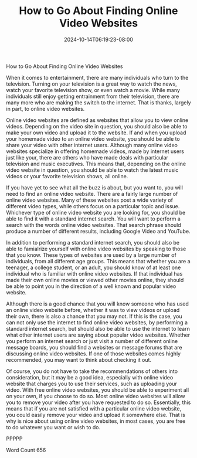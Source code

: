 ﻿---
title: "How to Go About Finding Online Video Websites"
date: 2024-10-14T06:19:23-08:00
description: "Video Sites Tips for Web Success"
featured_image: "/images/Video Sites.jpg"
tags: ["Video Sites"]
---

How to Go About Finding Online Video Websites

When it comes to entertainment, there are many individuals who turn to the television.  Turning on your television is a great way to watch the news, watch your favorite television show, or even watch a movie.  While many individuals still enjoy getting entrainment from their television, there are many more who are making the switch to the internet. That is thanks, largely in part, to online video websites.  

Online video websites are defined as websites that allow you to view online videos.  Depending on the video site in question, you should also be able to make your own video and upload it to the website.  If and when you upload your homemade video to an online video website, you should be able to share your video with other internet users.  Although many online video websites specialize in offering homemade videos, made by internet users just like your, there are others who have made deals with particular television and music executives.  This means that, depending on the online video website in question, you should be able to watch the latest music videos or your favorite television shows, all online.

If you have yet to see what all the buzz is about, but you want to, you will need to find an online video website. There are a fairly large number of online video websites.  Many of these websites post a wide variety of different video types, while others focus on a particular topic and issue. Whichever type of online video website you are looking for, you should be able to find it with a standard internet search. You will want to perform a search with the words online video websites.  That search phrase should produce a number of different results, including Google Video and YouTube.

In addition to performing a standard internet search, you should also be able to famialrize yourself with online video websites by speaking to those that you know. These types of websites are used by a large number of individuals, from all different age groups.  This means that whether you are a teenager, a college student, or an adult, you should know of at least one individual who is familiar with online video websites. If that individual has made their own online movies or viewed other movies online, they should be able to point you in the direction of a well known and popular video website.  

Although there is a good chance that you will know someone who has used an online video website before, whether it was to view videos or upload their own, there is also a chance that you may not. If this is the case, you can not only use the internet to find online video websites, by performing a standard internet search, but should also be able to use the internet to learn what other internet users are saying about popular video websites.  Whether you perform an internet search or just visit a number of different online message boards, you should find a websites or message forums that are discussing online video websites.  If one of those websites comes highly recommended, you may want to think about checking it out.

Of course, you do not have to take the recommendations of others into consideration, but it may be a good idea, especially with online video website that charges you to use their services, such as uploading your video.  With free online video websites, you should be able to experiment all on your own, if you choose to do so.  Most online video websites will allow you to remove your video after you have requested to do so. Essentially, this means that if you are not satisfied with a particular online video website, you could easily remove your video and upload it somewhere else. That is why is nice about using online video websites, in most cases, you are free to do whatever you want or wish to do.

PPPPP

Word Count 656

